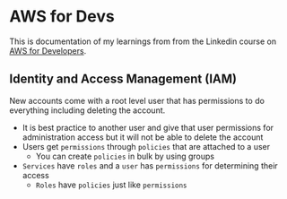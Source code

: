 # AWS for Devs

This is documentation of my learnings from from the Linkedin course on [AWS for Developers](https://www.linkedin.com/learning/learning-amazon-web-services-aws-for-developers-2).

## Identity and Access Management (IAM)

New accounts come with a root level user that has permissions to do everything including deleting the account.
  * It is best practice to another user and give that user permissions for administration access but it will not be able to delete the account
  * Users get `permissions` through `policies` that are attached to a user
    * You can create `policies` in bulk by using groups
  * `Services` have `roles` and a `user` has `permissions` for determining their access
    * `Roles` have `policies` just like `permissions`
